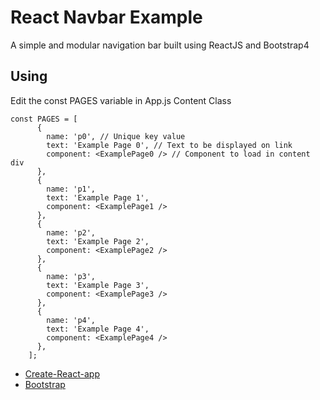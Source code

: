 # React Navbar Example

A simple and modular navigation bar built using ReactJS and Bootstrap4

## Using
Edit the const PAGES variable in App.js Content Class
```
const PAGES = [
      {
        name: 'p0', // Unique key value
        text: 'Example Page 0', // Text to be displayed on link
        component: <ExamplePage0 /> // Component to load in content div
      },
      {
        name: 'p1',
        text: 'Example Page 1',
        component: <ExamplePage1 />
      },
      {
        name: 'p2',
        text: 'Example Page 2',
        component: <ExamplePage2 />
      },
      {
        name: 'p3',
        text: 'Example Page 3',
        component: <ExamplePage3 />
      },
      {
        name: 'p4',
        text: 'Example Page 4',
        component: <ExamplePage4 />
      },
    ];
```
* [Create-React-app](https://github.com/facebookincubator/create-react-app)
* [Bootstrap](https://v4-alpha.getbootstrap.com/)
